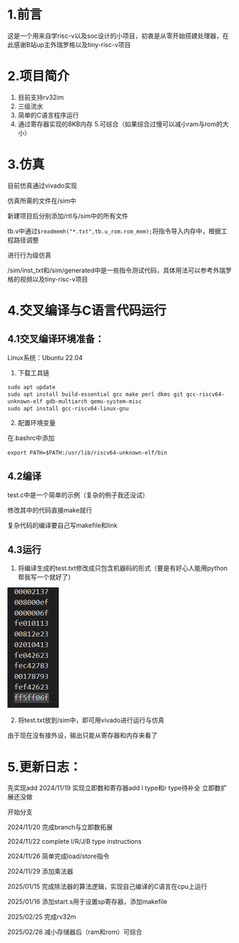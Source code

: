 # 1.前言
这是一个用来自学risc-v以及soc设计的小项目，初衷是从零开始搭建处理器，在此感谢B站up主外瑞罗格以及tiny-risc-v项目

# 2.项目简介 
1. 目前支持rv32im
2. 三级流水
3. 简单的C语言程序运行
4. 通过寄存器实现的8KB内存
5.可综合（如果综合过慢可以减小ram与rom的大小）

# 3.仿真
目前仿真通过vivado实现

仿真所需的文件在/sim中

新建项目后分别添加/rtl与/sim中的所有文件

tb.v中通过`$readmemh("*.txt",tb.u_rom.rom_mem);`将指令导入内存中，根据工程路径调整

进行行为级仿真

/sim/inst_txt和/sim/generated中是一些指令测试代码，具体用法可以参考外瑞罗格的视频以及tiny-risc-v项目

# 4.交叉编译与C语言代码运行

## 4.1交叉编译环境准备：

Linux系统：Ubuntu 22.04

1. 下载工具链

```
sudo apt update
sudo apt install build-essential gcc make perl dkms git gcc-riscv64-unknown-elf gdb-multiarch qemu-system-misc
sudo apt install gcc-riscv64-linux-gnu
```

2. 配置环境变量

在.bashrc中添加

`export PATH=$PATH:/usr/lib/riscv64-unknown-elf/bin`

## 4.2编译

test.c中是一个简单的示例（复杂的例子我还没试）

修改其中的代码直接make就行

复杂代码的编译要自己写makefile和link

## 4.3运行

1. 将编译生成的test.txt修改成只包含机器码的形式（要是有好心人能用python帮我写一个就好了）

![alt text](image.png)

2. 将test.txt放到/sim中，即可用vivado进行运行与仿真

由于现在没有接外设，输出只能从寄存器和内存来看了



# 5.更新日志：

先实现add 
2024/11/19 实现立即数和寄存器add I type和r type待补全 立即数扩展还没做

开始分支

2024/11/20 完成branch与立即数拓展

2024/11/22 complete I/R/J/B type instructions

2024/11/26 简单完成load/store指令

2024/11/29 添加乘法器

2025/01/15 完成除法器的算法逻辑，实现自己编译的C语言在cpu上运行

2025/01/16 添加start.s用于设置sp寄存器，添加makefile

2025/02/25 完成rv32m

2025/02/28 减小存储器后（ram和rom）可综合
